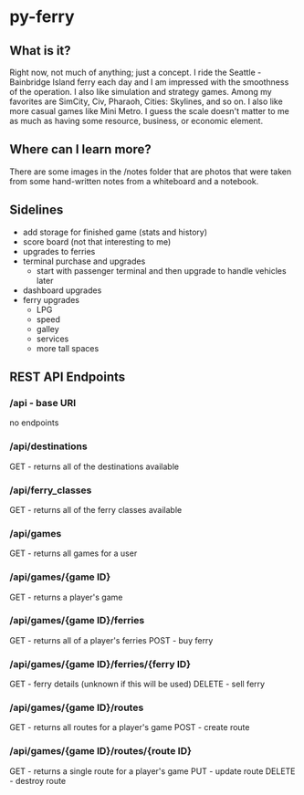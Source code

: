 # py-ferry

## What is it?
Right now, not much of anything; just a concept. I ride the Seattle - Bainbridge Island ferry each day and I am impressed with the smoothness of the operation. I also like simulation and strategy games. Among my favorites are SimCity, Civ, Pharaoh, Cities: Skylines, and so on. I also like more casual games like Mini Metro. I guess the scale doesn't matter to me as much as having some resource, business, or economic element.

## Where can I learn more?
There are some images in the /notes folder that are photos that were taken from some hand-written notes from a whiteboard and a notebook.

## Sidelines

* add storage for finished game (stats and history)
* score board (not that interesting to me)
* upgrades to ferries
* terminal purchase and upgrades
    * start with passenger terminal and then upgrade to handle vehicles later
* dashboard upgrades
* ferry upgrades
    * LPG
    * speed
    * galley
    * services
    * more tall spaces

## REST API Endpoints
### /api - base URI
no endpoints

### /api/destinations
GET - returns all of the destinations available

### /api/ferry_classes
GET - returns all of the ferry classes available

### /api/games
GET - returns all games for a user

### /api/games/{game ID}
GET - returns a player's game

### /api/games/{game ID}/ferries
GET - returns all of a player's ferries
POST - buy ferry

### /api/games/{game ID}/ferries/{ferry ID}
GET - ferry details (unknown if this will be used)
DELETE - sell ferry

### /api/games/{game ID}/routes
GET - returns all routes for a player's game
POST - create route

### /api/games/{game ID}/routes/{route ID}
GET - returns a single route for a player's game
PUT - update route
DELETE - destroy route
